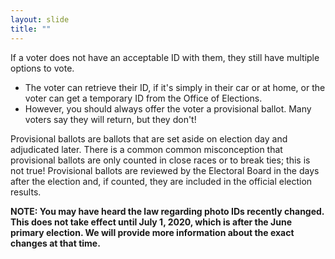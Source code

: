 ```yaml
---
layout: slide
title: ""
---
```


If a voter does not have an acceptable ID with them, they still have multiple options to vote.

-   The voter can retrieve their ID, if it's simply in their car or at home, or the voter can get a temporary ID from the Office of Elections.
-   However, you should always offer the voter a provisional ballot. Many voters say they will return, but they don't!

Provisional ballots are ballots that are set aside on election day and adjudicated later. There is a common common misconception that provisional ballots are only counted in close races or to break ties; this is not true! Provisional ballots are reviewed by the Electoral Board in the days after the election and, if counted, they are included in the official election results.

**NOTE: You may have heard the law regarding photo IDs recently changed. This does not take effect until July 1, 2020, which is after the June primary election. We will provide more information about the exact changes at that time.**
